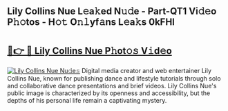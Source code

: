 ## Lily Collins Nue L𝚎a𝚔ed N𝚞𝚍e - Part-QT1 Vi𝚍𝚎o P𝚑𝚘tos - H𝚘𝚝 O𝚗𝚕yf𝚊ns L𝚎a𝚔s 0kFHl

# <h2><a href="http://kfaclc.oniu.top/?m=Lily+Collins+Nue">🔗👉 🔴 Lily Collins Nue P𝚑ot𝚘𝚜 V𝚒d𝚎o</a></h2>

[![Lily Collins Nue Nu𝚍e𝚜](https://i.imgur.com/0qMVB7G.gif)](http://kfaclc.oniu.top/?m=Lily+Collins+Nue)
Digital media creator and web entertainer Lily Collins Nue, known for publishing dance and lifestyle tutorials through solo and collaborative dance presentations and brief videos. Lily Collins Nue's public image is characterized by its openness and accessibility, but the depths of his personal life remain a captivating mystery.  
